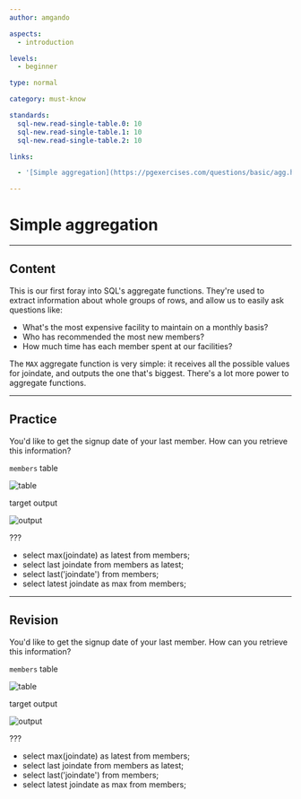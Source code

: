 ```yaml
---
author: amgando

aspects:
  - introduction

levels:
  - beginner

type: normal

category: must-know

standards:
  sql-new.read-single-table.0: 10
  sql-new.read-single-table.1: 10
  sql-new.read-single-table.2: 10

links:

  - '[Simple aggregation](https://pgexercises.com/questions/basic/agg.html){documentation}'

---
```


# Simple aggregation

---
## Content

This is our first foray into SQL's aggregate functions. They're used to extract information about whole groups of rows, and allow us to easily ask questions like:

- What's the most expensive facility to maintain on a monthly basis?
- Who has recommended the most new members?
- How much time has each member spent at our facilities?

The `MAX` aggregate function is very simple: it receives all the possible values for joindate, and outputs the one that's biggest. There's a lot more power to aggregate functions.

---
## Practice

You'd like to get the signup date of your last member. How can you retrieve this information?

`members` table

![table](https://i.imgur.com/BkIONKX.png)

target output

![output](https://i.imgur.com/UZiKVSr.png)

???

* select max(joindate) as latest from members;
* select last joindate from members as latest;
* select last('joindate') from members;
* select latest joindate as max from members;

---
## Revision

You'd like to get the signup date of your last member. How can you retrieve this information?

`members` table

![table](https://i.imgur.com/BkIONKX.png)

target output

![output](https://i.imgur.com/UZiKVSr.png)

???

* select max(joindate) as latest from members;
* select last joindate from members as latest;
* select last('joindate') from members;
* select latest joindate as max from members;

